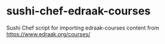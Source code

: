 # sushi-chef-edraak-courses
Sushi Chef script for importing edraak-courses content from https://www.edraak.org/courses/

